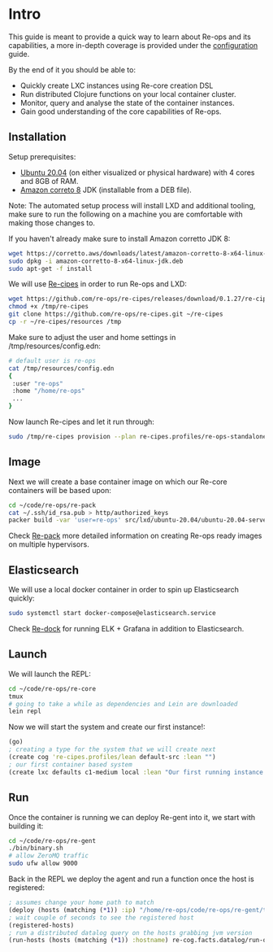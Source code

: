 # Intro

This guide is meant to provide a quick way to learn about Re-ops and its capabilities, a more in-depth coverage is provided under the [configuration](/configuration/) guide.

By the end of it you should be able to:

  * Quickly create LXC instances using Re-core creation DSL
  * Run distributed Clojure functions on your local container cluster.
  * Monitor, query and analyse the state of the container instances.
  * Gain good understanding of the core capabilities of Re-ops.

## Installation

Setup prerequisites:

 * [Ubuntu 20.04](https://releases.ubuntu.com/20.04/) (on either visualized or physical hardware) with 4 cores and 8GB of RAM.
 * [Amazon correto 8](https://docs.aws.amazon.com/corretto/latest/corretto-8-ug/downloads-list.html) JDK (installable from a DEB file).

Note: The automated setup process will install LXD and additional tooling, make sure to run the following on a machine you are comfortable with making those changes to. 

If you haven't already make sure to install Amazon corretto JDK 8:

```bash
wget https://corretto.aws/downloads/latest/amazon-corretto-8-x64-linux-jdk.deb
sudo dpkg -i amazon-corretto-8-x64-linux-jdk.deb
sudo apt-get -f install
```

We will use [Re-cipes](https://github.com/re-ops/re-cipes) in order to run Re-ops and LXD:

```bash
wget https://github.com/re-ops/re-cipes/releases/download/0.1.27/re-cipes -P /tmp
chmod +x /tmp/re-cipes
git clone https://github.com/re-ops/re-cipes.git ~/re-cipes
cp -r ~/re-cipes/resources /tmp
```

Make sure to adjust the user and home settings in /tmp/resources/config.edn:

```bash
# default user is re-ops
cat /tmp/resources/config.edn
{
 :user "re-ops"
 :home "/home/re-ops"
 ...
}
```

Now launch Re-cipes and let it run through:

```bash
sudo /tmp/re-cipes provision --plan re-cipes.profiles/re-ops-standalone
```

## Image

Next we will create a base container image on which our Re-core containers will be based upon:

```bash
cd ~/code/re-ops/re-pack
cat ~/.ssh/id_rsa.pub > http/authorized_keys
packer build -var 'user=re-ops' src/lxd/ubuntu-20.04/ubuntu-20.04-server-amd64.json
```

Check [Re-pack](/configuration/re-pack.html#build) more detailed information on creating Re-ops ready images on multiple hypervisors.

## Elasticsearch

We will use a local docker container in order to spin up Elasticsearch quickly:

```bash
sudo systemctl start docker-compose@elasticsearch.service
```

Check [Re-dock](/configuration/re-dock.html) for running ELK + Grafana in addition to Elasticsearch.

## Launch

We will launch the REPL:

```bash
cd ~/code/re-ops/re-core
tmux
# going to take a while as dependencies and Lein are downloaded
lein repl
```

Now we will start the system and create our first instance!:

```clojure
(go)
; creating a type for the system that we will create next
(create cog 're-cipes.profiles/lean default-src :lean "")
; our first container based system
(create lxc defaults c1-medium local :lean "Our first running instance!")
```

## Run

Once the container is running we can deploy Re-gent into it, we start with building it:

```bash
cd ~/code/re-ops/re-gent
./bin/binary.sh
# allow ZeroMQ traffic
sudo ufw allow 9000
```

Back in the REPL we deploy the agent and run a function once the host is registered:

```clojure
; assumes change your home path to match
(deploy (hosts (matching (*1)) :ip) "/home/re-ops/code/re-ops/re-gent/target/re-gent")
; wait couple of seconds to see the registered host
(registered-hosts)
; run a distributed datalog query on the hosts grabbing jvm version
(run-hosts (hosts (matching (*1)) :hostname) re-cog.facts.datalog/run-query ['[:find ?v :where [_ :java/version ?v]]] [10 :second])
```
